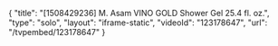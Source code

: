 {
    "title": "[1508429236] M. Asam VINO GOLD Shower Gel 25.4 fl. oz.",
    "type": "solo",
    "layout": "iframe-static",
    "videoId": "123178647",
    "url": "\/tvpembed\/123178647"
}
